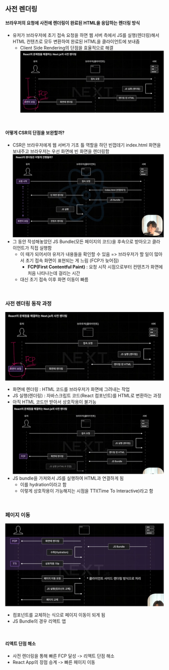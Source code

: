 ## 사전 렌더링

#### 브라우저의 요청에 사전에 렌더링이 완료된 HTML을 응답하는 렌더링 방식

-   유저가 브라우저에 초기 접속 요청을 하면 웹 서버 측에서 JS를 실행(렌더링)해서 HTML 컨텐츠로 모두 변환하여 완료된 HTML을 클라이언트에 보내줌
    -   Client Side Rendering의 단점을 효율적으로 해결
        ![![alt text](image.png)](<사전 렌더링 동작.png>)

<br>

#### 어떻게 CSR의 단점을 보완할까?

-   CSR은 브라우저에게 웹 서버가 기초 틀 역할을 하던 빈껍데기 index.html 화면을 보내주고 브라우저는 우선 화면에 빈 화면을 렌더링함
    ![![alt text](image.png)](<CSR 동작.png>)
-   그 동안 작성해놓았던 JS Bundle(모든 페이지의 코드)을 후속으로 받아오고 클라이언트가 직접 실행함
    -   이 때가 되어서야 유저가 내용들을 확인할 수 있음 => 브라우저가 할 일이 많아서 초기 접속 화면이 표현되는 게 느림 (FCP가 늦어짐)
        -   **FCP(First Contentful Paint)** : 요청 시작 시점으로부터 컨텐츠가 화면에 처음 나타나는데 걸리는 시간
    -   대신 초기 접속 이후 화면 이동이 빠름

<br>

### 사전 렌더링 동작 과정

![![alt text](image.png)](<사전 렌더링 동작.png>)

-   화면에 렌더링 : HTML 코드를 브라우저가 화면에 그려내는 작업
-   JS 실행(렌더링) : 자바스크립트 코드(React 컴포넌트)를 HTML로 변환하는 과정
-   아직 HTML 코드만 받아서 상호작용이 불가능
    ![![alt text](image.png)](hydration.png)
-   JS bundle을 가져와서 JS를 실행하여 HTML과 연결하게 됨
    -   이를 hydration이라고 함
    -   이렇게 상호작용이 가능해지는 시점을 TTI(Time To Interactive)라고 함

<br>

### 페이지 이동

![![alt text](image.png)](<페이지 이동.png>)

-   컴포넌트를 교체하는 식으로 페이지 이동이 되게 됨
-   JS Bundle의 경우 리액트 앱

<br>

#### 리액트 단점 해소

-   사전 렌더링을 통해 빠른 FCP 달성 -> 리액트 단점 해소
-   React App의 장점 승계 -> 빠른 페이지 이동
